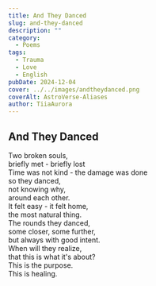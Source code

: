 ```yaml
---
title: And They Danced
slug: and-they-danced
description: ""
category:
  - Poems
tags:
  - Trauma
  - Love
  - English
pubDate: 2024-12-04
cover: ../../images/andtheydanced.png
coverAlt: AstroVerse-Aliases
author: TiiaAurora
---
```


## And They Danced

Two broken souls, </br>
briefly met - briefly lost </br>
Time was not kind - the damage was done </br>
so they danced, </br>
not knowing why, </br>
around each other. </br>
It felt easy - it felt home, </br>
the most natural thing. </br>
The rounds they danced, </br>
some closer, some further, </br>
but always with good intent. </br>
When will they realize, </br>
that this is what it's about? </br>
This is the purpose. </br>
This is healing. </br>

